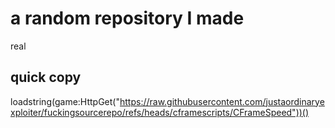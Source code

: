# a random repository I made
real
## quick copy
loadstring(game:HttpGet("https://raw.githubusercontent.com/justaordinaryexploiter/fuckingsourcerepo/refs/heads/cframescripts/CFrameSpeed"))()